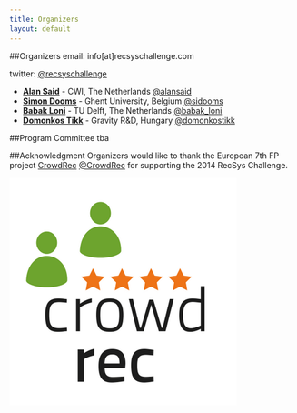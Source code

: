 ```yaml
---
title: Organizers
layout: default
---
```

##Organizers
email: info[at]recsyschallenge.com

twitter: <a href="http://twitter.com/recsyschallenge" target="_blank">@recsyschallenge</a>

- **<a href="http://www.alansaid.com">Alan Said</a>** - CWI, The Netherlands  <a href="http://twitter.com/alansaid">@alansaid</a> 
- **<a href="http://www.wica.intec.ugent.be/members/simon-dooms">Simon Dooms</a>** - Ghent University, Belgium <a href="http://twitter.com/sidooms">@sidooms</a> 
- **<a href="http://babak-loni.com/">Babak Loni</a>** - TU Delft, The Netherlands <a href="http://twitter.com/Babak_Loni">@babak_loni</a>
- **<a href="http://www.tmit.bme.hu/tikk.domonkos">Domonkos Tikk</a>** - Gravity R&D, Hungary <a href="http://twitter.com/domonkostikk">@domonkostikk</a> 

##Program Committee
tba

##Acknowledgment
Organizers would like to thank the European 7th FP project <a href="http://crowdrec.eu">CrowdRec</a> <a href="https://twitter.com/CrowdRec">@CrowdRec</a> for supporting the 2014 RecSys Challenge.


![CrowdRec](../img/crowdrec.png)
